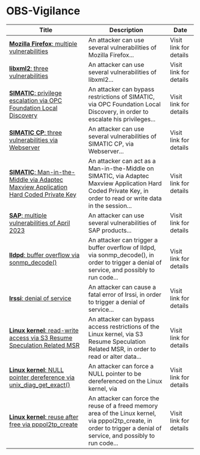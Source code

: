 

# OBS-Vigilance

 |Title|Description|Date|
 |---|---|---|
 |[<a href="https://vigilance.fr/vulnerability/Mozilla-Firefox-multiple-vulnerabilities-40998" class="noirorange"><b>Mozilla Firefox</b>: multiple vulnerabilities</a>](https://vigilance.fr/vulnerability/Mozilla-Firefox-multiple-vulnerabilities-40998)|An attacker can use several vulnerabilities of Mozilla Firefox...|Visit link for details|
 |[<a href="https://vigilance.fr/vulnerability/libxml2-three-vulnerabilities-40997" class="noirorange"><b>libxml2</b>: three vulnerabilities</a>](https://vigilance.fr/vulnerability/libxml2-three-vulnerabilities-40997)|An attacker can use several vulnerabilities of libxml2...|Visit link for details|
 |[<a href="https://vigilance.fr/vulnerability/SIMATIC-privilege-escalation-via-OPC-Foundation-Local-Discovery-40996" class="noirorange"><b>SIMATIC</b>: privilege escalation via OPC Foundation Local Discovery</a>](https://vigilance.fr/vulnerability/SIMATIC-privilege-escalation-via-OPC-Foundation-Local-Discovery-40996)|An attacker can bypass restrictions of SIMATIC, via OPC Foundation Local Discovery, in order to escalate his privileges...|Visit link for details|
 |[<a href="https://vigilance.fr/vulnerability/SIMATIC-CP-three-vulnerabilities-via-Webserver-40995" class="noirorange"><b>SIMATIC CP</b>: three vulnerabilities via Webserver</a>](https://vigilance.fr/vulnerability/SIMATIC-CP-three-vulnerabilities-via-Webserver-40995)|An attacker can use several vulnerabilities of SIMATIC CP, via Webserver...|Visit link for details|
 |[<a href="https://vigilance.fr/vulnerability/SIMATIC-Man-in-the-Middle-via-Adaptec-Maxview-Application-Hard-Coded-Private-Key-40994" class="noirorange"><b>SIMATIC</b>: Man-in-the-Middle via Adaptec Maxview Application Hard Coded Private Key</a>](https://vigilance.fr/vulnerability/SIMATIC-Man-in-the-Middle-via-Adaptec-Maxview-Application-Hard-Coded-Private-Key-40994)|An attacker can act as a Man-in-the-Middle on SIMATIC, via Adaptec Maxview Application Hard Coded Private Key, in order to read or write data in the session...|Visit link for details|
 |[<a href="https://vigilance.fr/vulnerability/SAP-multiple-vulnerabilities-of-April-2023-40993" class="noirorange"><b>SAP</b>: multiple vulnerabilities of April 2023</a>](https://vigilance.fr/vulnerability/SAP-multiple-vulnerabilities-of-April-2023-40993)|An attacker can use several vulnerabilities of SAP products...|Visit link for details|
 |[<a href="https://vigilance.fr/vulnerability/lldpd-buffer-overflow-via-sonmp-decode-40992" class="noirorange"><b>lldpd</b>: buffer overflow via sonmp_decode()</a>](https://vigilance.fr/vulnerability/lldpd-buffer-overflow-via-sonmp-decode-40992)|An attacker can trigger a buffer overflow of lldpd, via sonmp_decode(), in order to trigger a denial of service, and possibly to run code...|Visit link for details|
 |[<a href="https://vigilance.fr/vulnerability/Irssi-denial-of-service-40991" class="noirorange"><b>Irssi</b>: denial of service</a>](https://vigilance.fr/vulnerability/Irssi-denial-of-service-40991)|An attacker can cause a fatal error of Irssi, in order to trigger a denial of service...|Visit link for details|
 |[<a href="https://vigilance.fr/vulnerability/Linux-kernel-read-write-access-via-S3-Resume-Speculation-Related-MSR-40990" class="noirorange"><b>Linux kernel</b>: read-write access via S3 Resume Speculation Related MSR</a>](https://vigilance.fr/vulnerability/Linux-kernel-read-write-access-via-S3-Resume-Speculation-Related-MSR-40990)|An attacker can bypass access restrictions of the Linux kernel, via S3 Resume Speculation Related MSR, in order to read or alter data...|Visit link for details|
 |[<a href="https://vigilance.fr/vulnerability/Linux-kernel-NULL-pointer-dereference-via-unix-diag-get-exact-40989" class="noirorange"><b>Linux kernel</b>: NULL pointer dereference via unix_diag_get_exact()</a>](https://vigilance.fr/vulnerability/Linux-kernel-NULL-pointer-dereference-via-unix-diag-get-exact-40989)|An attacker can force a NULL pointer to be dereferenced on the Linux kernel, via |Visit link for details|
 |[<a href="https://vigilance.fr/vulnerability/Linux-kernel-reuse-after-free-via-pppol2tp-create-40988" class="noirorange"><b>Linux kernel</b>: reuse after free via pppol2tp_create</a>](https://vigilance.fr/vulnerability/Linux-kernel-reuse-after-free-via-pppol2tp-create-40988)|An attacker can force the reuse of a freed memory area of the Linux kernel, via pppol2tp_create, in order to trigger a denial of service, and possibly to run code...|Visit link for details|
 